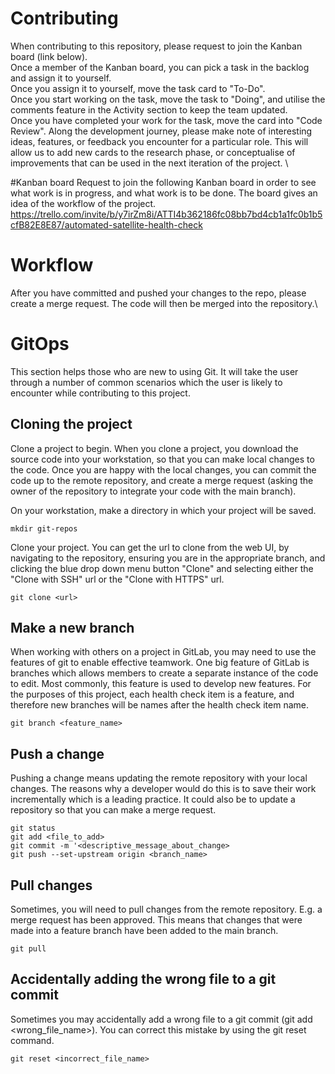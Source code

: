 # Contributing
When contributing to this repository, please request to join the Kanban board (link below).\
Once a member of the Kanban board, you can pick a task in the backlog and assign it to yourself.\
Once you assign it to yourself, move the task card to "To-Do".\
Once you start working on the task, move the task to "Doing", and utilise the comments feature in the Activity section to keep the team updated.\
Once you have completed your work for the task, move the card into "Code Review".
Along the development journey, please make note of interesting ideas, features, or feedback you encounter for a particular role. This will allow us to add new cards to the research phase, or conceptualise of improvements that can be used in the next iteration of the project. \

#Kanban board
Request to join the following Kanban board in order to see what work is in progress, and what work is to be done. The board gives an idea of the workflow of the project.
https://trello.com/invite/b/y7irZm8i/ATTI4b362186fc08bb7bd4cb1a1fc0b1b5cfB82E8E87/automated-satellite-health-check

# Workflow
After you have committed and pushed your changes to the repo, please create a merge request. The code will then be merged into the repository.\

# GitOps

This section helps those who are new to using Git. It will take the user through a number of common scenarios which the user is likely to encounter while contributing to this project.

## Cloning the project
Clone a project to begin. When you clone a project, you download the source code into your workstation, so that you can make local changes to the code. Once you are happy with the local changes, you can commit the code up to the remote repository, and create a merge request (asking the owner of the repository to integrate your code with the main branch).

On your workstation, make a directory in which your project will be saved.

```
mkdir git-repos
```

Clone your project.
You can get the url to clone from the web UI, by navigating to the repository, ensuring you are in the appropriate branch, and clicking the blue drop down menu button "Clone" and selecting either the "Clone with SSH" url or the "Clone with HTTPS" url.

```
git clone <url>
```

## Make a new branch
When working with others on a project in GitLab, you may need to use the features of git to enable effective teamwork. One big feature of GitLab is branches which allows members to create a separate instance of the code to edit. Most commonly, this feature is used to develop new features. For the purposes of this project, each health check item is a feature, and therefore new branches will be names after the health check item name.

```
git branch <feature_name>
```

## Push a change
Pushing a change means updating the remote repository with your local changes. The reasons why a developer would do this is to save their work incrementally which is a leading practice. It could also be to update a repository so that you can make a merge request.

```
git status
git add <file_to_add>
git commit -m '<descriptive_message_about_change>
git push --set-upstream origin <branch_name>
```

## Pull changes
Sometimes, you will need to pull changes from the remote repository. E.g. a merge request has been approved. This means that changes that were made into a feature branch have been added to the main branch.

```
git pull
```

## Accidentally adding the wrong file to a git commit
Sometimes you may accidentally add a wrong file to a git commit (git add <wrong_file_name>).
You can correct this mistake by using the git reset <file> command.

```
git reset <incorrect_file_name>
```
